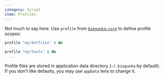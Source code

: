 ```yaml
---
category: Script
item: Profiles
---
```


Not much to say here. Use `profile` from [`biegunka-core`][1] to define profile scopes:

```haskell
profile "my/dotfiles" $ do
  ...
profile "my/tools" $ do
  ...
```

Profile files are stored in application data directory (`~/.biegunka` by default).
If you don't like defaults, you may use `appData` lens to change it.

  [1]: https://github.com/biegunka/biegunka-core
